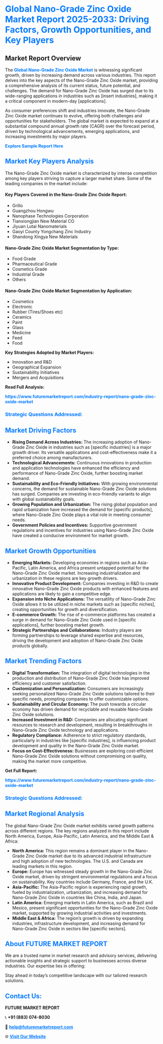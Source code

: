 <h1 style="color: #007BFF;">Global Nano-Grade Zinc Oxide Market Report 2025-2033: Driving Factors, Growth Opportunities, and Key Players</h1>

<section id="overview">
<h2>Market Report Overview</h2>
<p>The <a href="https://www.futuremarketreport.com/industry-report/nano-grade-zinc-oxide-market" style="color: #007BFF; text-decoration: none;"><strong>Global Nano-Grade Zinc Oxide Market</strong></a> is witnessing significant growth, driven by increasing demand across various industries. This report delves into the key aspects of the Nano-Grade Zinc Oxide market, providing a comprehensive analysis of its current status, future potential, and challenges. The demand for Nano-Grade Zinc Oxide has surged due to its wide-ranging applications in industries such as [insert industries], making it a critical component in modern-day [applications].</p>
<p>As consumer preferences shift and industries innovate, the Nano-Grade Zinc Oxide market continues to evolve, offering both challenges and opportunities for stakeholders. The global market is expected to expand at a substantial compound annual growth rate (CAGR) over the forecast period, driven by technological advancements, emerging applications, and increasing investments by major players.</p>
</section>

<section id="overview">
<p><a href="https://www.futuremarketreport.com/request-sample/reportId=114655" style="color: #007BFF; text-decoration: none;"><strong>Explore Sample Report Here</strong></a></p>
</section>

<section id="key-players">
<h2 style="color: #007BFF;">Market Key Players Analysis</h2>
<p>The Nano-Grade Zinc Oxide market is characterized by intense competition among key players striving to capture a larger market share. Some of the leading companies in the market include:</p>
<h4>Key Players Covered in the Nano-Grade Zinc Oxide Report:</h4>
<ul><li>Grillo</li><li>Guangzhou Hongwu</li><li>Nanophase Technologies Corporation</li><li>Tianxiongjian New Material CO</li><li>Jiyuan Lutai Nanomaterials</li><li>Gaoyi County Yongchang Zinc Industry</li><li>Shandong Xingya New Materials</li></ul>
<h4>Nano-Grade Zinc Oxide Market Segmentation by Type:</h4>
<ul><li>Food Grade</li><li>Pharmaceutical Grade</li><li>Cosmetics Grade</li><li>Industrial Grade</li><li>Others</li></ul>

<h4>Nano-Grade Zinc Oxide Market Segmentation by Application:</h4>
<ul><li>Cosmetics</li><li>Electronic</li><li>Rubber (Tires/Shoes etc)</li><li>Ceramics</li><li>Paint</li><li>Glass</li><li>Medicine</li><li>Feed</li><li>Food</li></ul>
<p><strong>Key Strategies Adopted by Market Players:</strong></p>
<ul>
<li>Innovation and R&D</li>
<li>Geographical Expansion</li>
<li>Sustainability Initiatives</li>
<li>Mergers and Acquisitions</li>
</ul>
</section>

<section>
<p><strong>Read Full Analysis: </strong></p><a href="https://www.futuremarketreport.com/industry-report/nano-grade-zinc-oxide-market" style="color: #007BFF; text-decoration: none;"><strong>https://www.futuremarketreport.com/industry-report/nano-grade-zinc-oxide-market</strong></a>
<h3 style="color: #007BFF;">Strategic Questions Addressed:</h3>
</section>

<section id="driving-factors">
<h2 style="color: #007BFF;">Market Driving Factors</h2>
<ul>
<li><strong>Rising Demand Across Industries:</strong> The increasing adoption of Nano-Grade Zinc Oxide in industries such as [specific industries] is a major growth driver. Its versatile applications and cost-effectiveness make it a preferred choice among manufacturers.</li>
<li><strong>Technological Advancements:</strong> Continuous innovations in production and application technologies have enhanced the efficiency and performance of Nano-Grade Zinc Oxide, further boosting market demand.</li>
<li><strong>Sustainability and Eco-Friendly Initiatives:</strong> With growing environmental concerns, the demand for sustainable Nano-Grade Zinc Oxide solutions has surged. Companies are investing in eco-friendly variants to align with global sustainability goals.</li>
<li><strong>Growing Population and Urbanization:</strong> The rising global population and rapid urbanization have increased the demand for [specific products], where Nano-Grade Zinc Oxide plays a vital role in meeting consumer needs.</li>
<li><strong>Government Policies and Incentives:</strong> Supportive government regulations and incentives for industries using Nano-Grade Zinc Oxide have created a conducive environment for market growth.</li>
</ul>
</section>

<section id="growth-opportunities">
<h2 style="color: #007BFF;">Market Growth Opportunities</h2>
<ul>
<li><strong>Emerging Markets:</strong> Developing economies in regions such as Asia-Pacific, Latin America, and Africa present untapped potential for the Nano-Grade Zinc Oxide market. Increasing industrialization and urbanization in these regions are key growth drivers.</li>
<li><strong>Innovative Product Development:</strong> Companies investing in R&D to create innovative Nano-Grade Zinc Oxide products with enhanced features and applications are likely to gain a competitive edge.</li>
<li><strong>Expansion into Niche Applications:</strong> The versatility of Nano-Grade Zinc Oxide allows it to be utilized in niche markets such as [specific niches], creating opportunities for growth and diversification.</li>
<li><strong>E-commerce Growth:</strong> The rise of e-commerce platforms has created a surge in demand for Nano-Grade Zinc Oxide used in [specific applications], further boosting market growth.</li>
<li><strong>Strategic Partnerships and Collaborations:</strong> Industry players are forming partnerships to leverage shared expertise and resources, driving the development and adoption of Nano-Grade Zinc Oxide products globally.</li>
</ul>
</section>

<section id="trending-factors">
<h2 style="color: #007BFF;">Market Trending Factors</h2>
<ul>
<li><strong>Digital Transformation:</strong> The integration of digital technologies in the production and distribution of Nano-Grade Zinc Oxide has improved efficiency and customer satisfaction.</li>
<li><strong>Customization and Personalization:</strong> Consumers are increasingly seeking personalized Nano-Grade Zinc Oxide solutions tailored to their specific needs, prompting companies to offer customizable options.</li>
<li><strong>Sustainability and Circular Economy:</strong> The push towards a circular economy has driven demand for recyclable and reusable Nano-Grade Zinc Oxide solutions.</li>
<li><strong>Increased Investment in R&D:</strong> Companies are allocating significant resources to research and development, resulting in breakthroughs in Nano-Grade Zinc Oxide technology and applications.</li>
<li><strong>Regulatory Compliance:</strong> Adherence to strict regulatory standards, particularly in industries like [specific industries], is influencing product development and quality in the Nano-Grade Zinc Oxide market.</li>
<li><strong>Focus on Cost-Effectiveness:</strong> Businesses are exploring cost-efficient Nano-Grade Zinc Oxide solutions without compromising on quality, making the market more competitive.</li>
</ul>
</section>

<section>
<p><strong>Get Full Report: </strong></p><a href="https://www.futuremarketreport.com/industry-report/nano-grade-zinc-oxide-market" style="color: #007BFF; text-decoration: none;"><strong>https://www.futuremarketreport.com/industry-report/nano-grade-zinc-oxide-market</strong></a>
<h3 style="color: #007BFF;">Strategic Questions Addressed:</h3>
</section>


<section id="regional-analysis">
<h2 style="color: #007BFF;">Market Regional Analysis</h2>
<p>The global Nano-Grade Zinc Oxide market exhibits varied growth patterns across different regions. The key regions analyzed in this report include North America, Europe, Asia-Pacific, Latin America, and the Middle East & Africa:</p>
<ul>
<li><strong>North America:</strong> This region remains a dominant player in the Nano-Grade Zinc Oxide market due to its advanced industrial infrastructure and high adoption of new technologies. The U.S. and Canada are leading markets in this region.</li>
<li><strong>Europe:</strong> Europe has witnessed steady growth in the Nano-Grade Zinc Oxide market, driven by stringent environmental regulations and a focus on sustainability. Key countries include Germany, France, and the U.K.</li>
<li><strong>Asia-Pacific:</strong> The Asia-Pacific region is experiencing rapid growth, fueled by industrialization, urbanization, and increasing demand for Nano-Grade Zinc Oxide in countries like China, India, and Japan.</li>
<li><strong>Latin America:</strong> Emerging markets in Latin America, such as Brazil and Mexico, present significant opportunities for the Nano-Grade Zinc Oxide market, supported by growing industrial activities and investments.</li>
<li><strong>Middle East & Africa:</strong> The region’s growth is driven by expanding industries, infrastructure development, and increasing demand for Nano-Grade Zinc Oxide in sectors like [specific sectors].</li>
</ul>
</section>

<footer>
<h2 style="color: #007BFF;">About FUTURE MARKET REPORT</h2>
<p>We are a trusted name in market research and advisory services, delivering actionable insights and strategic support to businesses across diverse industries. Our expertise lies in offering:</p>

<p>Stay ahead in today’s competitive landscape with our tailored research solutions.</p>

<h2 style="color: #007BFF;">Contact Us:</h2>
<p><strong>FUTURE MARKET REPORT</strong></p>
<p>📞 <strong>+91 (883) 074-8030</strong></p>
<p>📧 <strong><a href="mailto:help@futuremarketreport.com" style="color: #007BFF;">help@futuremarketreport.com</a></strong></p>
<p>🌐 <strong><a href="https://www.futuremarketreport.com/" style="color: #007BFF;">Visit Our Website</a></strong></p>
</footer>